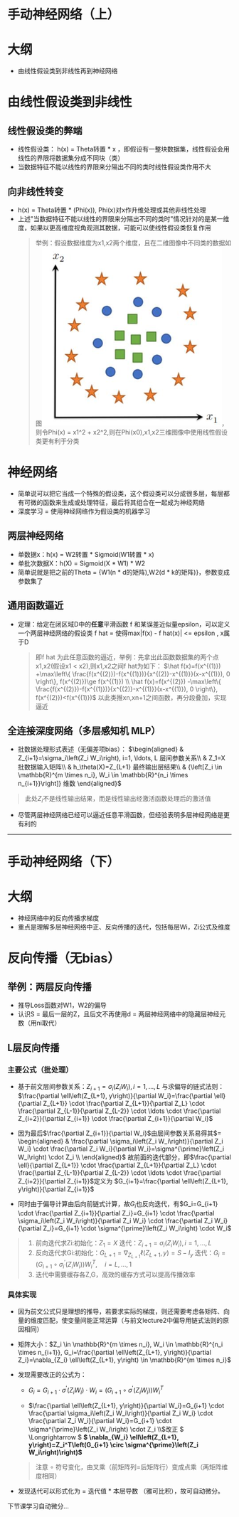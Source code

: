 # 手动神经网络（上）

# 大纲
- 由线性假设类到非线性再到神经网络

# 由线性假设类到非线性
## 线性假设类的弊端
- 线性假设类： h(x) = Theta转置 * x ，即假设有一整块数据集，线性假设会用线性的界限将数据集分成不同块（类）
- 当数据特征不能以线性的界限来分隔出不同的类时线性假设类作用不大

## 向非线性转变
- h(x) = Theta转置 * (Phi(x)), Phi(x)对x作升维处理或其他非线性处理
- 上述"当数据特征不能以线性的界限来分隔出不同的类时"情况针对的是某一维度，如果以更高维度视角观测其数据，可能可以使线性假设类恢复作用
  > 举例：假设数据维度为x1,x2两个维度，且在二维图像中不同类的数据如图![alt text](image-1.png)，
  则令Phi(x) = x1^2 + x2^2,则在Phi(x0),x1,x2三维图像中使用线性假设类更有利于分类

# 神经网络
- 简单说可以把它当成一个特殊的假设类，这个假设类可以分成很多层，每层都有可微的函数来生成或处理特征，最后将其组合在一起成为神经网络
- 深度学习 = 使用神经网络作为假设类的机器学习
  
## 两层神经网络
- 单数据x：h(x) = W2转置 * Sigmoid(W1转置 * x)
- 单批次数据X：h(X) = Sigmoid(X * W1) * W2
- 简单说就是把之前的Theta = {W1(n * d的矩阵),W2(d * k的矩阵)}，参数变成参数集了

## 通用函数逼近
- 定理：给定在闭区域D中的**任意**平滑函数 f 和某误差近似量epsilon，可以定义一个两层神经网络的假设类 f hat = 使得max|f(x) - f hat(x)| <= epsilon , x属于D
  > 即f hat 为此任意函数的逼近，举例：先拿出此函数数据集的两个点x1,x2(假设x1 < x2),则x1,x2之间f hat为如下：
  $\hat f(x)=f(x^{(1)}) +\max\left\{ \frac{f(x^{(2)})-f(x^{(1)})}{x^{(2)}-x^{(1)}}(x-x^{(1)}), 0 \right\}, f(x^{(2)})\ge f(x^{(1)}) \\
\hat f(x)=f(x^{(2)}) -\max\left\{ \frac{f(x^{(2)})-f(x^{(1)})}{x^{(2)}-x^{(1)}}(x-x^{(1)}), 0 \right\}, f(x^{(2)})<f(x^{(1)})$
以此类推xn,xn+1之间函数，再分段叠加，实现逼近

## 全连接深度网络（多层感知机 MLP）
- 批数据处理形式表述（无偏差项bias）：
  $\begin{aligned}
    & Z_{i+1}=\sigma_i\left(Z_i W_i\right), i=1, \ldots, L 层间参数关系\\
    & Z_1=X 批数据输入矩阵\\
    & h_\theta(X)=Z_{L+1} 最终输出层结果\\
    & {\left[Z_i \in \mathbb{R}^{m \times n_i}, W_i \in \mathbb{R}^{n_i \times n_{i+1}}\right]} 维数
    \end{aligned}$

> 此处$Z_{i}$不是线性输出结果，而是线性输出经激活函数处理后的激活值
- 尽管两层神经网络已经可以逼近任意平滑函数，但经验表明多层神经网络是更有利的


---

# 手动神经网络（下）

# 大纲
- 神经网络中的反向传播求梯度
- 重点是理解多层神经网络中正、反向传播的迭代，包括每层Wi，Zi公式及维度

# 反向传播（无bias）
## 举例：两层反向传播
- 推导Loss函数对W1，W2的偏导
- 认识S = 最后一层的Z，且后文不再使用d = 两层神经网络中的隐藏层神经元数（用ni取代）

## L层反向传播
### 主要公式（批处理）
- 基于前文层间参数关系：$Z_{i+1}=\sigma_i\left(Z_i W_i\right), i=1, \ldots, L$
  与求偏导的链式法则：$\frac{\partial \ell\left(Z_{L+1}, y\right)}{\partial W_i}=\frac{\partial \ell}{\partial Z_{L+1}} \cdot \frac{\partial Z_{L+1}}{\partial Z_L} \cdot \frac{\partial Z_{L-1}}{\partial Z_{L-2}} \cdot \ldots \cdot \frac{\partial Z_{i+2}}{\partial Z_{i+1}} \cdot \frac{\partial Z_{i+1}}{\partial W_i}$

- 因为最后$\frac{\partial Z_{i+1}}{\partial W_i}$由层间参数关系易得其$= \begin{aligned}
& \frac{\partial \sigma_i\left(Z_i W_i\right)}{\partial Z_i W_i} \cdot \frac{\partial Z_i W_i}{\partial W_i}=\sigma^{\prime}\left(Z_i W_i\right) \cdot Z_i \\
\end{aligned}$
  故前面的迭代部分，即$\frac{\partial \ell}{\partial Z_{L+1}} \cdot \frac{\partial Z_{L+1}}{\partial Z_L} \cdot \frac{\partial Z_{L-1}}{\partial Z_{L-2}} \cdot \ldots \cdot \frac{\partial Z_{i+2}}{\partial Z_{i+1}}$定义为 $G_{i+1}=\frac{\partial \ell\left(Z_{L+1}, y\right)}{\partial Z_{i+1}}$
  
- 同时由于偏导计算由后向前链式计算，故$G_{i}$也反向迭代，有$G_i=G_{i+1} \cdot \frac{\partial Z_{i+1}}{\partial Z_i}=G_{i+1} \cdot \frac{\partial \sigma_i\left(Z_i W_i\right)}{\partial Z_i W_i} \cdot \frac{\partial Z_i W_i}{\partial Z_i}=G_{i+1} \cdot \sigma^{\prime}\left(Z_i W_i\right) \cdot W_i$
> 1. 前向迭代求Zi:初始化：$Z_1=X$
> 迭代：$Z_{i+1}=\sigma_i(Z_i W_i),i=1,\ldots, L$
> 2. 反向迭代求Gi:初始化：$G_{L+1}=\nabla_{Z_{L+1}} \ell\left(Z_{L+1}, y\right)=S-I_y$
> 迭代：$G_i=\left(G_{i+1} \circ \sigma_i^{\prime}\left(Z_i W_i\right)\right) W_i^T, \quad i=L, \ldots, 1$
> 3. 迭代中需要缓存各Z,G，高效的缓存方式可以提高传播效率

### 具体实现
- 因为前文公式只是理想的推导，若要求实际的梯度，则还需要考虑各矩阵、向量的维度匹配，使变量间能正常运算（与前文lecture2中偏导用链式法则的原因相同）
- 矩阵大小：$Z_i \in \mathbb{R}^{m \times n_i}, W_i \in \mathbb{R}^{n_i \times n_{i+1}}, G_i=\frac{\partial \ell\left(Z_{L+1}, y\right)}{\partial Z_i}=\nabla_{Z_i} \ell\left(Z_{L+1}, y\right) \in \mathbb{R}^{m \times n_i}$
- 发现需要改正的公式为：
  - $G_i=G_{i+1} \cdot \sigma^{\prime}\left(Z_i W_i\right) \cdot W_i=\left(G_{i+1} \circ \sigma^{\prime}\left(Z_i W_i\right)\right) W_i^T$

  - $\frac{\partial \ell\left(Z_{L+1}, y\right)}{\partial W_i}=G_{i+1} \cdot \frac{\partial \sigma_i\left(Z_i W_i\right)}{\partial Z_i W_i} \cdot \frac{\partial Z_i W_i}{\partial W_i}=G_{i+1} \cdot \sigma^{\prime}\left(Z_i W_i\right) \cdot Z_i \\$改正 $ \Longrightarrow $ **$ \nabla_{W_i} \ell\left(Z_{L+1}, y\right)=Z_i^T\left(G_{i+1} \circ \sigma^{\prime}\left(Z_i W_i\right)\right)$**
  > 注意 $\circ$ 符号变化，由叉乘（前矩阵列=后矩阵行）变成点乘（两矩阵维度相同）

- 发现迭代可以形式化为 = 迭代值 * 本层导数 （雅可比积），故可自动微分。


下节课学习自动微分...

